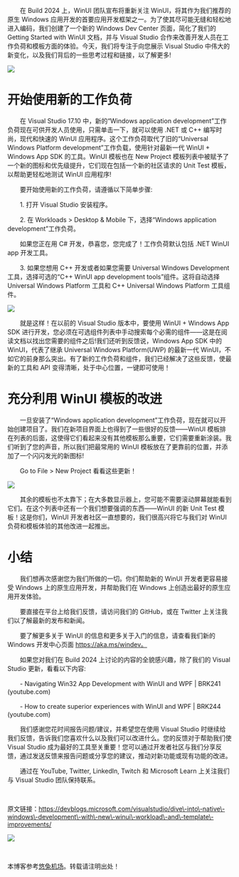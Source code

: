 
　　在 Build 2024 上，WinUI 团队宣布将重新关注 WinUI，将其作为我们推荐的原生 Windows 应用开发的首要应用开发框架之一。为了使其尽可能无缝和轻松地进入编码，我们创建了一个新的 Windows Dev Center 页面，简化了我们的 Getting Started with WinUI 文档，并与 Visual Studio 合作来改善开发人员在工作负荷和模板方面的体验。今天，我们将专注于向您展示 Visual Studio 中伟大的新变化，以及我们背后的一些思考过程和链接，以了解更多!


![](https://img2024.cnblogs.com/blog/270073/202407/270073-20240725093353744-1660934958.png)


# **开始使用新的工作负荷**


　　在 Visual Studio 17\.10 中，新的“Windows application development”工作负荷现在可供开发人员使用，只需单击一下，就可以使用 .NET 或 C\+\+ 编写时尚，现代和快速的 WinUI 应用程序。这个工作负荷取代了旧的“Universal Windows Platform development”工作负载，使用针对最新一代 WinUI \+ Windows App SDK 的工具。WinUI 模板也在 New Project 模板列表中被赋予了一个新的图标和优先级提升，它们现在包括一个新的社区请求的 Unit Test 模板，以帮助更轻松地测试 WinUI 应用程序!


　　要开始使用新的工作负荷，请遵循以下简单步骤:


　　1\. 打开 Visual Studio 安装程序。


　　2\. 在 Workloads \> Desktop \& Mobile 下，选择“Windows application development”工作负荷。


　　如果您正在用 C\# 开发，恭喜您，您完成了！工作负荷默认包括 .NET WinUI app 开发工具。


　　3\. 如果您想用 C\+\+ 开发或者如果您需要 Universal Windows Development 工具，选择可选的“C\+\+ WinUI app development tools”组件。这将自动选择 Universal Windows Platform 工具和 C\+\+ Universal Windows Platform 工具组件。


![](https://img2024.cnblogs.com/blog/270073/202407/270073-20240725093425706-2037482585.png)


　　就是这样！在以前的 Visual Studio 版本中，要使用 WinUI \+ Windows App SDK 进行开发，您必须在可选组件列表中手动搜索每个必需的组件——这是在阅读文档以找出您需要的组件之后!我们还听到反馈说，Windows App SDK 中的 WinUI，代表了继承 Universal Windows Platform(UWP) 的最新一代 WinUI，不如它的前身那么突出。有了新的工作负荷和组件，我们已经解决了这些反馈，使最新的工具和 API 变得清晰，处于中心位置，一键即可使用！


# **充分利用 WinUI 模板的改进**


　　一旦安装了“Windows application development”工作负荷，现在就可以开始创建项目了。我们在新项目界面上也得到了一些很好的反馈——WinUI 模板排在列表的后面，这使得它们看起来没有其他模板那么重要，它们需要重新涂装。我们听到了您的声音，所以我们把最常用的 WinUI 模板放在了更靠前的位置，并添加了一个闪闪发光的新图标!


　　Go to File \> New Project 看看这些更新！


![](https://img2024.cnblogs.com/blog/270073/202407/270073-20240725093503801-764251175.png)


　　其余的模板也不太靠下；在大多数显示器上，您可能不需要滚动屏幕就能看到它们。在这个列表中还有一个我们想要强调的东西——WinUI 的新 Unit Test 模板！这是你们，WinUI 开发者社区一直想要的，我们很高兴将它与我们对 WinUI 负荷和模板体验的其他改进一起推出。


# **小结**


　　我们想再次感谢您为我们所做的一切。你们帮助新的 WinUI 开发者更容易接受 Windows 上的原生应用开发，并帮助我们在 Windows 上创造出最好的原生应用开发体验。


　　要直接在平台上给我们反馈，请访问我们的 GitHub，或在 Twitter 上关注我们以了解最新的发布和新闻。


　　要了解更多关于 WinUI 的信息和更多关于入门的信息，请查看我们新的 Windows 开发中心页面 https://aka.ms/windev。


　　如果您对我们在 Build 2024 上讨论的内容的全貌感兴趣，除了我们的 Visual Studio 更新，看看以下内容:


　　\- Navigating Win32 App Development with WinUI and WPF \| BRK241 (youtube.com)


　　\- How to create superior experiences with WinUI and WPF \| BRK244 (youtube.com)


　　我们感谢您花时间报告问题/建议，并希望您在使用 Visual Studio 时继续给我们反馈，告诉我们您喜欢什么以及我们可以改进什么。您的反馈对于帮助我们使 Visual Studio 成为最好的工具至关重要！您可以通过开发者社区与我们分享反馈，通过发送反馈来报告问题或分享您的建议，推动对新功能或现有功能的改进。


　　通过在 YouTube, Twitter, LinkedIn, Twitch 和 Microsoft Learn 上关注我们与 Visual Studio 团队保持联系。


 


原文链接：https://devblogs.microsoft.com/visualstudio/dive\-into\-native\-windows\-development\-with\-new\-winui\-workload\-and\-template\-improvements/


![](https://img2024.cnblogs.com/blog/270073/202407/270073-20240725093550267-983086319.webp)


 


 本博客参考[悠兔机场](https://xinnongbo.com)。转载请注明出处！

